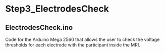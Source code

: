 # Step3_ElectrodesCheck


## ElectrodesCheck.ino

Code for the Arduino Mega 2560 that allows the user to check the voltage thresholds for each electrode with the participant inside the MRI.

